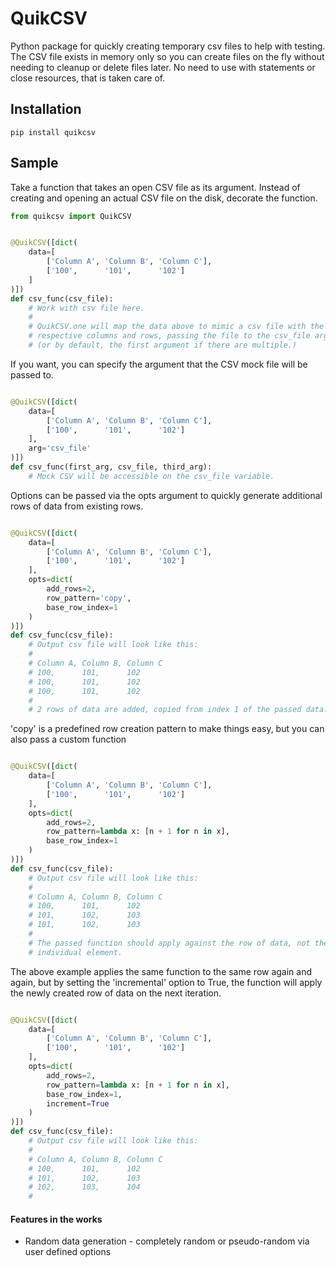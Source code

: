 # QuikCSV
Python package for quickly creating temporary csv files to help with testing. The CSV file exists in memory only so you can create files on the fly without needing to cleanup or delete files later. No need to use with statements or close resources, that is taken care of.

## Installation

```
pip install quikcsv
```

## Sample

Take a function that takes an open CSV file as its argument. Instead of creating and opening an actual CSV file on the disk, decorate the function.

```python
from quikcsv import QuikCSV


@QuikCSV([dict(
    data=[
        ['Column A', 'Column B', 'Column C'],
        ['100',      '101',      '102']
    ]
)])
def csv_func(csv_file):
    # Work with csv file here.
    #
    # QuikCSV.one will map the data above to mimic a csv file with the 
    # respective columns and rows, passing the file to the csv_file argument
    # (or by default, the first argument if there are multiple.)

```

If you want, you can specify the argument that the CSV mock file will be passed to.
```python

@QuikCSV([dict(
    data=[
        ['Column A', 'Column B', 'Column C'],
        ['100',      '101',      '102']
    ],
    arg='csv_file'
)])
def csv_func(first_arg, csv_file, third_arg):
    # Mock CSV will be accessible on the csv_file variable.

```

Options can be passed via the opts argument to quickly generate additional rows of data from existing rows.
```python

@QuikCSV([dict(
    data=[
        ['Column A', 'Column B', 'Column C'],
        ['100',      '101',      '102']
    ], 
    opts=dict(
        add_rows=2,
        row_pattern='copy',
        base_row_index=1
    )
)])
def csv_func(csv_file):
    # Output csv file will look like this:
    # 
    # Column A, Column B, Column C
    # 100,      101,      102
    # 100,      101,      102
    # 100,      101,      102
    # 
    # 2 rows of data are added, copied from index 1 of the passed data.

```
'copy' is a predefined row creation pattern to make things easy, but you can also pass a custom function
```python

@QuikCSV([dict(
    data=[
        ['Column A', 'Column B', 'Column C'],
        ['100',      '101',      '102']
    ], 
    opts=dict(
        add_rows=2,
        row_pattern=lambda x: [n + 1 for n in x],
        base_row_index=1
    )
)])
def csv_func(csv_file):
    # Output csv file will look like this:
    # 
    # Column A, Column B, Column C
    # 100,      101,      102
    # 101,      102,      103
    # 101,      102,      103
    # 
    # The passed function should apply against the row of data, not the 
    # individual element.

```
The above example applies the same function to the same row again and again, but by setting the 'incremental' option to True, the function will apply the newly created row of data on the next iteration. 
```python

@QuikCSV([dict(
    data=[
        ['Column A', 'Column B', 'Column C'],
        ['100',      '101',      '102']
    ], 
    opts=dict(
        add_rows=2,
        row_pattern=lambda x: [n + 1 for n in x],
        base_row_index=1,
        increment=True
    )
)])
def csv_func(csv_file):
    # Output csv file will look like this:
    # 
    # Column A, Column B, Column C
    # 100,      101,      102
    # 101,      102,      103
    # 102,      103,      104
    # 

```

#### Features in the works
* Random data generation - completely random or pseudo-random via user defined options